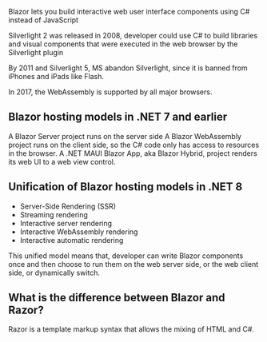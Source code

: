 Blazor lets you build interactive web user interface components using C# instead of JavaScript


Silverlight 2 was released in 2008, developer could use C# to build libraries and visual components that were executed in the web browser by the Silverlight plugin

By 2011 and Silverlight 5, MS abandon Silverlight, since it is banned from iPhones and iPads like Flash.

In 2017, the WebAssembly is supported by all major browsers.

## Blazor hosting models in .NET 7 and earlier
A Blazor Server project runs on the server side
A Blazor WebAssembly project runs on the client side, so the C# code only has access to resources in the browser.
A .NET MAUI Blazor App, aka Blazor Hybrid, project renders its web UI to a web view control.

## Unification of Blazor hosting models in .NET 8
- Server-Side Rendering (SSR)
- Streaming rendering
- Interactive server rendering
- Interactive WebAssembly rendering
- Interactive automatic rendering

This unified model means that, developer can write Blazor components once and then choose to run them on the web server side, or the web client side, or dynamically switch. 

## What is the difference between Blazor and Razor?
Razor is a template markup syntax that allows the mixing of HTML and C#.
